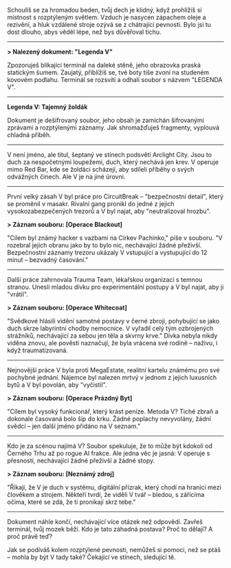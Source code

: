 Schoulíš se za hromadou beden, tvůj dech je klidný, když prohlížíš si místnost s rozptýleným světlem. Vzduch je nasycen zápachem oleje a rezivění, a hluk vzdálené stroje ozývá se z chátrající pevnosti. Bylo jsi tu dost dlouho, abys věděl lépe, než bys důvěřoval tichu.

---

**> Nalezený dokument: "Legenda V"**

Zpozoruješ blikající terminál na daleké stěně, jeho obrazovka praská statickým šumem. Zaujatý, přiblížíš se, tvé boty tiše zvoní na studeném kovovém podlahu. Terminál se rozsvítí a odhalí soubor s názvem "LEGENDA V".

---

**Legenda V: Tajemný žoldák**

Dokument je dešifrovaný soubor, jeho obsah je zamíchán šifrovanými zprávami a rozptýlenými záznamy. Jak shromažďuješ fragmenty, vyplouvá chladná příběh.

---

V není jméno, ale titul, šeptaný ve stínech podsvětí Arclight City. Jsou to duch za nespočetnými loupežemi, duch, který nechává jen krev. V operuje mimo Red Bar, kde se žoldáci scházejí, aby sdíleli příběhy o svých odvážných činech. Ale V je na jiné úrovni.

---

První velký zásah V byl práce pro CircuitBreak – "bezpečnostní detail", který se proměnil v masakr. Rivalní gang pronikl do jedné z jejich vysokozabezpečených trezorů a V byl najat, aby "neutralizoval hrozbu".

**> Záznam souboru: [Operace Blackout]**

"Cílem byl známý hacker s vazbami na Církev Pachinko," píše v souboru. "V rozebral jejich obranu jako by to bylo nic, nechávající žádné přeživší. Bezpečnostní záznamy trezoru ukázaly V vstupující a vystupující do 12 minut – bezvadný časování."

---

Další práce zahrnovala Trauma Team, lékařskou organizaci s temnou stranou. Unesli mladou dívku pro experimentální postupy a V byl najat, aby ji "vrátil".

**> Záznam souboru: [Operace Whitecoat]**

"Svědkové hlásili vidění samotné postavy v černé zbroji, pohybující se jako duch skrze labyrintní chodby nemocnice. V vyřadil celý tým ozbrojených strážníků, nechávající za sebou jen těla a skvrny krve." Dívka nebyla nikdy viděna znovu, ale pověsti naznačují, že byla vrácena své rodině – naživu, i když traumatizovaná.

---

Nejnovější práce V byla proti MegaEstate, realitní kartelu známému pro své pochybné jednání. Nájemce byl nalezen mrtvý v jednom z jejich luxusních bytů a V byl povolán, aby "vyčistil".

**> Záznam souboru: [Operace Prázdný Byt]**

"Cílem byl vysoký funkcionář, který krást peníze. Metoda V? Tiché zbraň a dokonale časovaná bolo šíp do krku. Žádné poplachy nevyvolány, žádní svědci – jen další jméno přidáno na V seznam."

---

Kdo je za scénou najímá V? Soubor spekuluje, že to může být kdokoli od Černého Trhu až po rogue AI frakce. Ale jedna věc je jasná: V operuje s přesností, nechávající žádné přeživší a žádné stopy.

**> Záznam souboru: [Neznámý zdroj]**

"Říkají, že V je duch v systému, digitální přízrak, který chodí na hranici mezi člověkem a strojem. Někteří tvrdí, že viděli V tvář – bledou, s zářícíma očima, které se zdá, že ti pronikají skrz tebe."

---

Dokument náhle končí, nechávající více otázek než odpovědí. Zavřeš terminál, tvůj mozek běží. Kdo je tato záhadná postava? Proč to dělají? A proč právě teď?

Jak se podíváš kolem rozptýlené pevnosti, nemůžeš si pomoci, než se ptáš – mohla by být V tady také? Čekající ve stínech, sledující tě.
